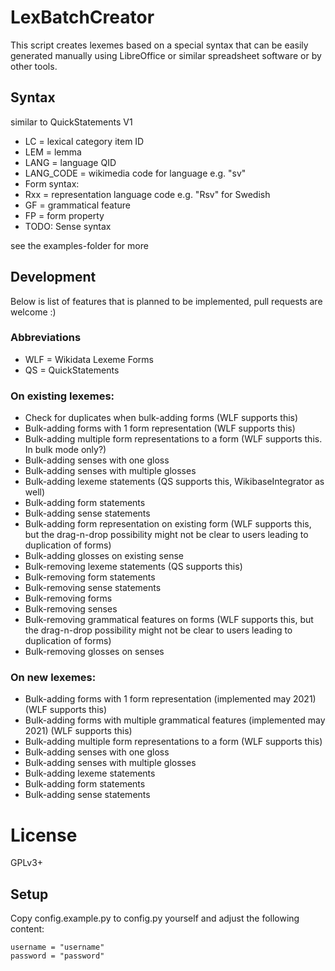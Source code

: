 # LexBatchCreator
This script creates lexemes based on a special syntax that can be easily generated manually using LibreOffice or similar spreadsheet software or by other tools.

## Syntax
similar to QuickStatements V1
- LC = lexical category item ID
- LEM = lemma
- LANG = language QID
- LANG_CODE = wikimedia code for language e.g. "sv"
- Form syntax:
- Rxx = representation language code e.g. "Rsv" for Swedish
- GF = grammatical feature
- FP = form property
- TODO: Sense syntax

see the examples-folder for more

## Development
Below is list of features that is planned to be implemented, pull requests are welcome :)
### Abbreviations
* WLF = Wikidata Lexeme Forms
* QS = QuickStatements

### On existing lexemes:
- Check for duplicates when bulk-adding forms (WLF supports this)
- Bulk-adding forms with 1 form representation (WLF supports this)
- Bulk-adding multiple form representations to a form (WLF supports this. In bulk mode only?)
- Bulk-adding senses with one gloss
- Bulk-adding senses with multiple glosses
- Bulk-adding lexeme statements (QS supports this, WikibaseIntegrator as well)
- Bulk-adding form statements
- Bulk-adding sense statements
- Bulk-adding form representation on existing form (WLF supports this, but the drag-n-drop possibility might not be clear to users leading to duplication of forms)
- Bulk-adding glosses on existing sense
- Bulk-removing lexeme statements (QS supports this)
- Bulk-removing form statements
- Bulk-removing sense statements
- Bulk-removing forms
- Bulk-removing senses
- Bulk-removing grammatical features on forms (WLF supports this, but the drag-n-drop possibility might not be clear to users leading to duplication of forms)
- Bulk-removing glosses on senses

### On new lexemes: 
- Bulk-adding forms with 1 form representation (implemented may 2021) (WLF supports this)
- Bulk-adding forms with multiple grammatical features (implemented may 2021) (WLF supports this)
- Bulk-adding multiple form representations to a form (WLF supports this)
- Bulk-adding senses with one gloss
- Bulk-adding senses with multiple glosses
- Bulk-adding lexeme statements
- Bulk-adding form statements
- Bulk-adding sense statements

# License
GPLv3+

## Setup
Copy config.example.py to config.py yourself and adjust the following
content:
```
username = "username"
password = "password"
```
